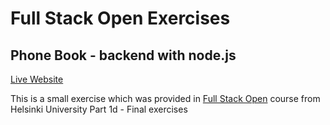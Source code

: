 # Full Stack Open Exercises

## Phone Book - backend with node.js

[Live Website](https://phonebook-app-fullstack.fly.dev/)

This is a small exercise which was provided in [Full Stack Open](https://fullstackopen.com/en/) course from Helsinki University
Part 1d - Final exercises